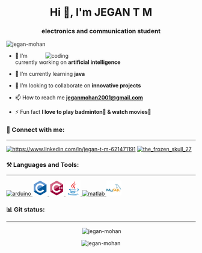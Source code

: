 <h1 align="center">Hi 👋, I'm JEGAN T M</h1>
<h3 align="center">electronics and communication student</h3>

<p align="left"> <img src="https://komarev.com/ghpvc/?username=jegan-mohan&label=Profile%20views&color=0e75b6&style=flat" alt="jegan-mohan" /> </p>
<img align="right" alt="coding" width="400"src="https://cdn.dribbble.com/users/1162077/screenshots/3848914/media/7ed7d5ca074b48b328150e5a231e8d1f.gif">

- 🔭 I’m currently working on **artificial intelligence**

- 🌱 I’m currently learning **java**

- 👯 I’m looking to collaborate on **innovative projects**

- 📫 How to reach me **jeganmohan2001@gmail.com**

- ⚡ Fun fact **I love to play badminton🏸 & watch movies🎥**

<h3 align="left">📲 Connect with me:</h3><hr>
<p align="left">
<a href="https://linkedin.com/in/https://www.linkedin.com/in/jegan-t-m-621471191" target="blank"><img align="center" src="https://raw.githubusercontent.com/rahuldkjain/github-profile-readme-generator/master/src/images/icons/Social/linked-in-alt.svg" alt="https://www.linkedin.com/in/jegan-t-m-621471191" height="30" width="40" /></a>
<a href="https://instagram.com/the_frozen_skull_27" target="blank"><img align="center" src="https://raw.githubusercontent.com/rahuldkjain/github-profile-readme-generator/master/src/images/icons/Social/instagram.svg" alt="the_frozen_skull_27" height="30" width="40" /></a>
</p>

<h3 align="left">⚒ Languages and Tools:</h3><hr>
<p align="left"> <a href="https://www.arduino.cc/" target="_blank" rel="noreferrer"> <img src="https://cdn.worldvectorlogo.com/logos/arduino-1.svg" alt="arduino" width="40" height="40"/> </a> <a href="https://www.cprogramming.com/" target="_blank" rel="noreferrer"> <img src="https://raw.githubusercontent.com/devicons/devicon/master/icons/c/c-original.svg" alt="c" width="40" height="40"/> </a> <a href="https://www.w3schools.com/cpp/" target="_blank" rel="noreferrer"> <img src="https://raw.githubusercontent.com/devicons/devicon/master/icons/cplusplus/cplusplus-original.svg" alt="cplusplus" width="40" height="40"/> </a> <a href="https://www.java.com" target="_blank" rel="noreferrer"> <img src="https://raw.githubusercontent.com/devicons/devicon/master/icons/java/java-original.svg" alt="java" width="40" height="40"/> </a> <a href="https://www.mathworks.com/" target="_blank" rel="noreferrer"> <img src="https://upload.wikimedia.org/wikipedia/commons/2/21/Matlab_Logo.png" alt="matlab" width="40" height="40"/> </a> <a href="https://www.mysql.com/" target="_blank" rel="noreferrer"> <img src="https://raw.githubusercontent.com/devicons/devicon/master/icons/mysql/mysql-original-wordmark.svg" alt="mysql" width="40" height="40"/> </a> </p>
<h3 align="left">📊 Git status:</h3><hr> 
<p align="center">&nbsp;<img align="center" src="https://github-readme-stats.vercel.app/api?username=jegan-mohan&show_icons=true&locale=en" alt="jegan-mohan" /></p>

<p align="center"><img align="center" src="https://github-readme-streak-stats.herokuapp.com/?user=jegan-mohan&" alt="jegan-mohan" /></p>

